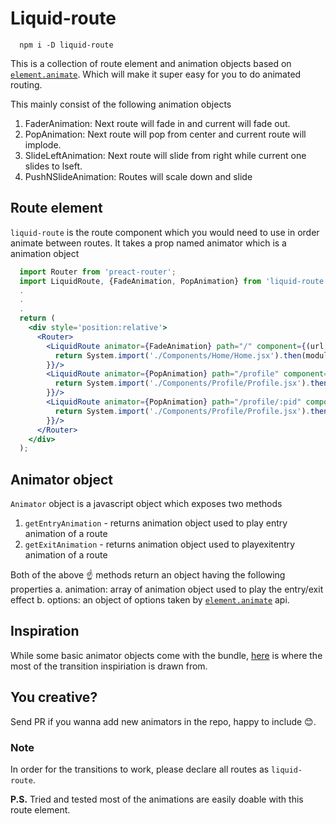 # Liquid-route
```
  npm i -D liquid-route
```
This is a collection of route element and animation objects based on [`element.animate`](https://developer.mozilla.org/en-US/docs/Web/API/Element/animate). Which will make it super easy for you to do animated routing.

This mainly consist of the following animation objects

1. FaderAnimation: Next route will fade in and current will fade out.
2. PopAnimation: Next route will pop from center and current route will implode.
3. SlideLeftAnimation: Next route will slide from right while current one slides to lseft.
3. PushNSlideAnimation: Routes will scale down and slide

## Route element
`liquid-route` is the route component which you would need to use in order animate between routes. It takes a prop named animator which is a animation object

```jsx
  import Router from 'preact-router';
  import LiquidRoute, {FadeAnimation, PopAnimation} from 'liquid-route';
  .
  .
  .
  return (
    <div style='position:relative'>
      <Router>
        <LiquidRoute animator={FadeAnimation} path="/" component={(url, cb)=>{
          return System.import('./Components/Home/Home.jsx').then(module => module.default);
        }}/>
        <LiquidRoute animator={PopAnimation} path="/profile" component={(url, cb)=>{
          return System.import('./Components/Profile/Profile.jsx').then(module => module.default);
        }}/>
        <LiquidRoute animator={PopAnimation} path="/profile/:pid" component={(url, cb)=>{
          return System.import('./Components/Profile/Profile.jsx').then(module => module.default);
        }}/>
      </Router>
    </div>
  );
```

## Animator object
`Animator` object is a javascript object which exposes two methods
1. `getEntryAnimation` - returns animation object used to play entry animation of a route
2. `getExitAnimation` - returns animation object used to playexitentry animation of a route

Both of the above ☝ methods return an object having the following properties
a. animation: array of animation object used to play the entry/exit effect
b. options: an object of options taken by [`element.animate`](https://developer.mozilla.org/en-US/docs/Web/API/Element/animate) api.

## Inspiration
While some basic animator objects come with the bundle, [here](https://tympanus.net/Development/PageTransitions/) is where the most of the transition inspiriation is drawn from.

## You creative?
Send PR if you wanna add new animators in the repo, happy to include 😊.

### Note
In order for the transitions to work, please declare all routes as `liquid-route`.


**P.S.** Tried and tested most of the animations are easily doable with this route element.
